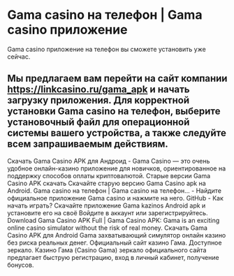 # Gama casino на телефон | Gama casino приложение

Gama casino приложение на телефон вы сможете установить уже сейчас.

## Мы предлагаем вам перейти на сайт компании https://linkcasino.ru/gama_apk и начать загрузку приложения. Для корректной установки Gama casino на телефон, выберите установочный файл для операционной системы вашего устройства, а также следуйте всем запрашиваемым действиям.



Скачать Gama Casino APK для Андроид - Gama Casino — это очень удобное онлайн-казино приложение для новичков, ориентированное на поддержку способов оплаты криптовалютой.
Старые версии Gama Casino APK скачать Скачайте старую версию Gama Casino apk на Android.
Gama casino на телефон | Gama casino на телефон... - Найдите официальное приложение Gama casino и нажмите на него.
GitHub - Как начать играть? Скачайте приложение Gama kazinos Android apk и установите его на своё
Войдите в аккаунт или зарегистрируйтесь. Download Gama Casino APK Full | Gama Casino APK: Gama is an exciting online casino simulator without the risk of real money.
Скачать Gama Casino APK для Android Gama захватывающий симулятор онлайн казино без риска реальных денег.
Официальный сайт казино Гама. Доступное зеркало. Казино Гама (Casino Gama) зеркало официального сайта предлагает быструю регистрацию, вход в личный кабинет, получение бонусов.
